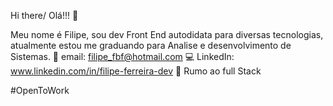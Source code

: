 Hi there/ Olá!!! 👋

Meu nome é Filipe, sou dev Front End autodidata para diversas tecnologias, atualmente estou me graduando para Analise e desenvolvimento de Sistemas.
📧 email: filipe_fbf@hotmail.com
💻 LinkedIn: www.linkedin.com/in/filipe-ferreira-dev
🌱 Rumo ao full Stack

#OpenToWork


<!--
**filipefbf/filipefbf** is a ✨ _special_ ✨ repository because its `README.md` (this file) appears on your GitHub profile.

Here are some ideas to get you started:

- 🔭 I’m currently working on ...
- 🌱 I’m currently learning ...
- 👯 I’m looking to collaborate on ...
- 🤔 I’m looking for help with ...
- 💬 Ask me about ...
- 📫 How to reach me: ...
- 😄 Pronouns: ...
- ⚡ Fun fact: ...
-->
